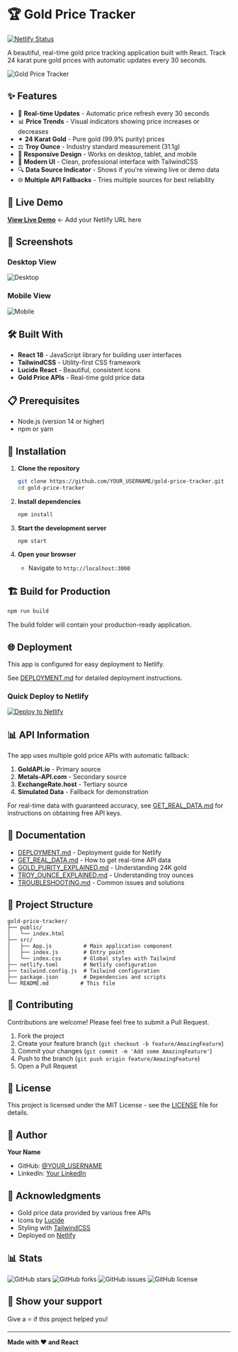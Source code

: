 # 🏆 Gold Price Tracker

[![Netlify Status](https://api.netlify.com/api/v1/badges/YOUR-BADGE-ID/deploy-status)](https://app.netlify.com/sites/YOUR-SITE-NAME/deploys)

A beautiful, real-time gold price tracking application built with React. Track 24 karat pure gold prices with automatic updates every 30 seconds.

![Gold Price Tracker](https://via.placeholder.com/800x400/FCD34D/1F2937?text=Gold+Price+Tracker+Screenshot)

## ✨ Features

- 🔄 **Real-time Updates** - Automatic price refresh every 30 seconds
- 📊 **Price Trends** - Visual indicators showing price increases or decreases
- ✦ **24 Karat Gold** - Pure gold (99.9% purity) prices
- ⚖️ **Troy Ounce** - Industry standard measurement (31.1g)
- 📱 **Responsive Design** - Works on desktop, tablet, and mobile
- 🎨 **Modern UI** - Clean, professional interface with TailwindCSS
- 🔍 **Data Source Indicator** - Shows if you're viewing live or demo data
- 🌐 **Multiple API Fallbacks** - Tries multiple sources for best reliability

## 🚀 Live Demo

**[View Live Demo](https://your-site-name.netlify.app)** ← Add your Netlify URL here

## 📸 Screenshots

### Desktop View
![Desktop](https://via.placeholder.com/800x500/FCD34D/1F2937?text=Desktop+View)

### Mobile View
![Mobile](https://via.placeholder.com/400x800/FCD34D/1F2937?text=Mobile+View)

## 🛠️ Built With

- **React 18** - JavaScript library for building user interfaces
- **TailwindCSS** - Utility-first CSS framework
- **Lucide React** - Beautiful, consistent icons
- **Gold Price APIs** - Real-time gold price data

## 📋 Prerequisites

- Node.js (version 14 or higher)
- npm or yarn

## 🔧 Installation

1. **Clone the repository**
   ```bash
   git clone https://github.com/YOUR_USERNAME/gold-price-tracker.git
   cd gold-price-tracker
   ```

2. **Install dependencies**
   ```bash
   npm install
   ```

3. **Start the development server**
   ```bash
   npm start
   ```

4. **Open your browser**
   - Navigate to `http://localhost:3000`

## 🏗️ Build for Production

```bash
npm run build
```

The build folder will contain your production-ready application.

## 🌐 Deployment

This app is configured for easy deployment to Netlify.

See [DEPLOYMENT.md](DEPLOYMENT.md) for detailed deployment instructions.

### Quick Deploy to Netlify

[![Deploy to Netlify](https://www.netlify.com/img/deploy/button.svg)](https://app.netlify.com/start/deploy?repository=https://github.com/YOUR_USERNAME/gold-price-tracker)

## 📊 API Information

The app uses multiple gold price APIs with automatic fallback:

1. **GoldAPI.io** - Primary source
2. **Metals-API.com** - Secondary source
3. **ExchangeRate.host** - Tertiary source
4. **Simulated Data** - Fallback for demonstration

For real-time data with guaranteed accuracy, see [GET_REAL_DATA.md](GET_REAL_DATA.md) for instructions on obtaining free API keys.

## 📖 Documentation

- [DEPLOYMENT.md](DEPLOYMENT.md) - Deployment guide for Netlify
- [GET_REAL_DATA.md](GET_REAL_DATA.md) - How to get real-time API data
- [GOLD_PURITY_EXPLAINED.md](GOLD_PURITY_EXPLAINED.md) - Understanding 24K gold
- [TROY_OUNCE_EXPLAINED.md](TROY_OUNCE_EXPLAINED.md) - Understanding troy ounces
- [TROUBLESHOOTING.md](TROUBLESHOOTING.md) - Common issues and solutions

## 🎯 Project Structure

```
gold-price-tracker/
├── public/
│   └── index.html
├── src/
│   ├── App.js          # Main application component
│   ├── index.js        # Entry point
│   └── index.css       # Global styles with Tailwind
├── netlify.toml        # Netlify configuration
├── tailwind.config.js  # Tailwind configuration
├── package.json        # Dependencies and scripts
└── README.md          # This file
```

## 🤝 Contributing

Contributions are welcome! Please feel free to submit a Pull Request.

1. Fork the project
2. Create your feature branch (`git checkout -b feature/AmazingFeature`)
3. Commit your changes (`git commit -m 'Add some AmazingFeature'`)
4. Push to the branch (`git push origin feature/AmazingFeature`)
5. Open a Pull Request

## 📝 License

This project is licensed under the MIT License - see the [LICENSE](LICENSE) file for details.

## 👤 Author

**Your Name**

- GitHub: [@YOUR_USERNAME](https://github.com/YOUR_USERNAME)
- LinkedIn: [Your LinkedIn](https://linkedin.com/in/YOUR_PROFILE)

## 🙏 Acknowledgments

- Gold price data provided by various free APIs
- Icons by [Lucide](https://lucide.dev/)
- Styling with [TailwindCSS](https://tailwindcss.com/)
- Deployed on [Netlify](https://www.netlify.com/)

## 📊 Stats

![GitHub stars](https://img.shields.io/github/stars/YOUR_USERNAME/gold-price-tracker?style=social)
![GitHub forks](https://img.shields.io/github/forks/YOUR_USERNAME/gold-price-tracker?style=social)
![GitHub issues](https://img.shields.io/github/issues/YOUR_USERNAME/gold-price-tracker)
![GitHub license](https://img.shields.io/github/license/YOUR_USERNAME/gold-price-tracker)

## 🌟 Show your support

Give a ⭐️ if this project helped you!

---

**Made with ❤️ and React**
